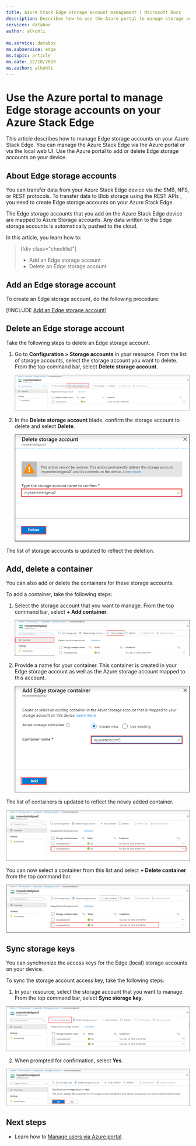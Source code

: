 ```yaml
---
title: Azure Stack Edge storage account management | Microsoft Docs 
description: Describes how to use the Azure portal to manage storage account on your Azure Stack Edge.
services: databox
author: alkohli

ms.service: databox
ms.subservice: edge
ms.topic: article
ms.date: 12/10/2019
ms.author: alkohli
---
```

# Use the Azure portal to manage Edge storage accounts on your Azure Stack Edge

This article describes how to manage Edge storage accounts on your Azure Stack Edge. You can manage the Azure Stack Edge via the Azure portal or via the local web UI. Use the Azure portal to add or delete Edge storage accounts on your device.

## About Edge storage accounts

You can transfer data from your Azure Stack Edge device via the SMB, NFS, or REST protocols. To transfer data to Blob storage using the REST APIs , you need to create Edge storage accounts on your Azure Stack Edge. 

The Edge storage accounts that you add on the Azure Stack Edge device are mapped to Azure Storage accounts. Any data written to the Edge storage accounts is automatically pushed to the cloud.

In this article, you learn how to:

> [!div class="checklist"]
> * Add an Edge storage account
> * Delete an Edge storage account


## Add an Edge storage account

To create an Edge storage account, do the following procedure:

[!INCLUDE [Add an Edge storage account](../../includes/azure-stack-edge-gateway-add-storage-account.md)]

## Delete an Edge storage account

Take the following steps to delete an Edge storage account.

1. Go to **Configuration > Storage accounts** in your resource. From the list of storage accounts, select the storage account you want to delete. From the top command bar, select **Delete storage account**.

    ![Go to list of storage accounts](media/azure-stack-edge-r-series-manage-storage-accounts/delete-edge-storage-account-1.png)

2. In the **Delete storage account** blade, confirm the storage account to delete and select **Delete**.

    ![Confirm and delete storage account](media/azure-stack-edge-r-series-manage-storage-accounts/delete-edge-storage-account-2.png)

The list of storage accounts is updated to reflect the deletion.


## Add, delete a container

You can also add or delete the containers for these storage accounts.

To add a container, take the following steps:

1. Select the storage account that you want to manage. From the top command bar, select **+ Add container**.

    ![Select storage account to add container](media/azure-stack-edge-r-series-manage-storage-accounts/add-container-1.png)

2. Provide a name for your container. This container is created in your Edge storage account as well as the Azure storage account mapped to this account. 

    ![Add Edge container](media/azure-stack-edge-r-series-manage-storage-accounts/add-container-2.png)

The list of containers is updated to reflect the newly added container. 

![Updated list of containers](media/azure-stack-edge-r-series-manage-storage-accounts/add-container-4.png)

You can now select a container from this list and select **+ Delete container** from the top command bar. 

![Delete a container](media/azure-stack-edge-r-series-manage-storage-accounts/add-container-3.png)

## Sync storage keys

You can synchronize the access keys for the Edge (local) storage accounts on your device. 

To sync the storage account access key, take the following steps:

1. In your resource, select the storage account that you want to manage. From the top command bar, select **Sync storage key**.

![Select sync storage key](media/azure-stack-edge-r-series-manage-storage-accounts/sync-storage-key-1.png)

2. When prompted for confirmation, select **Yes**. 

![Select sync storage key](media/azure-stack-edge-r-series-manage-storage-accounts/sync-storage-key-2.png)


## Next steps

- Learn how to [Manage users via Azure portal](azure-stack-edge-r-series-placeholder.md).
